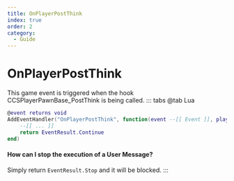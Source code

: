 ```yaml
---
title: OnPlayerPostThink
index: true
order: 2
category:
  - Guide
---
```


# OnPlayerPostThink
This game event is triggered when the hook CCSPlayerPawnBase_PostThink is being called.
::: tabs
@tab Lua
```lua
@event returns void
AddEventHandler("OnPlayerPostThink", function(event --[[ Event ]], playerid --[[ number ]])
    --[[ ... ]]
    return EventResult.Continue
end)
```
#### How can I stop the execution of a User Message?
Simply return `EventResult.Stop` and it will be blocked.
:::